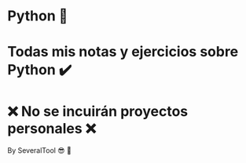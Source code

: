 
# Python 🐍

# Todas mis notas y ejercicios sobre Python ✔️

# ❌ No se incuirán proyectos personales ❌

By SeveralTool 😎
💯
